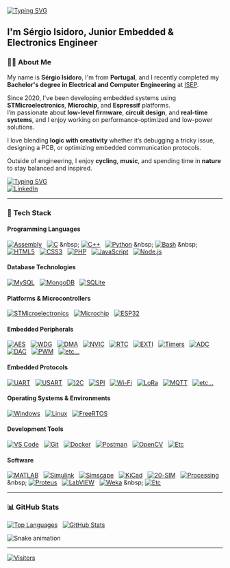 [![Typing SVG](https://readme-typing-svg.demolab.com/?lines=%F0%9F%91%8B+Hi+there!;%F0%9F%99%8C+Welcome+to+my+GitHub!&font=Courier+New&size=26&padding=20&lineHeight=50&duration=1000&pause=500)](#)
## I'm Sérgio Isidoro, Junior Embedded & Electronics Engineer

### 🧑‍💻 About Me

My name is **Sérgio Isidoro**, I'm from **Portugal**, and I recently completed my **Bachelor's degree in Electrical and Computer Engineering** at [ISEP](https://www.isep.ipp.pt/Course/Course/23).

Since 2020, I've been developing embedded systems using **STMicroelectronics**, **Microchip**, and **Espressif** platforms.  
I’m passionate about **low-level firmware**, **circuit design**, and **real-time systems**, and I enjoy working on performance-optimized and low-power solutions.

I love blending **logic with creativity** whether it’s debugging a tricky issue, designing a PCB, or optimizing embedded communication protocols.

Outside of engineering, I enjoy **cycling**, **music**, and spending time in **nature** to stay balanced and inspired.

[![Typing SVG](https://readme-typing-svg.demolab.com/?lines=%F0%9F%91%8D+Follow+me+on+LinkedIn!&font=Courier+New&size=16&duration=1500&pause=2000&color=0077B5)](#)
<br>
[![LinkedIn](https://img.shields.io/badge/LinkedIn-blue?logo=linkedin)](https://www.linkedin.com/in/sergio-isidoro/)

---

### 🧰 Tech Stack

#### Programming Languages
[![Assembly](https://img.shields.io/badge/Assembly-555555)](https://en.wikipedia.org/wiki/Assembly_language)
&nbsp;
[![C](https://img.shields.io/badge/C-00599C?style=flat&logo=c&logoColor=white)](https://en.wikipedia.org/wiki/C_(programming_language))
&nbsp;
[![C++](https://img.shields.io/badge/C++-00599C?style=flat&logo=c%2B%2B&logoColor=white)](https://en.wikipedia.org/wiki/C%2B%2B)
&nbsp;
[![Python](https://img.shields.io/badge/Python-3670A0?style=flat&logo=python&logoColor=white)](https://en.wikipedia.org/wiki/Python_(programming_language))
&nbsp;
[![Bash](https://img.shields.io/badge/Bash-4EAA25?style=flat&logo=gnu-bash&logoColor=white)](https://en.wikipedia.org/wiki/Bash_(Unix_shell))
&nbsp;
[![HTML5](https://img.shields.io/badge/HTML5-E34F26?style=flat&logo=html5&logoColor=white)](https://en.wikipedia.org/wiki/HTML5)
&nbsp;
[![CSS3](https://img.shields.io/badge/CSS3-1572B6?style=flat&logo=css3&logoColor=white)](https://en.wikipedia.org/wiki/CSS)
&nbsp;
[![PHP](https://img.shields.io/badge/PHP-777BB4?style=flat&logo=php&logoColor=white)](https://en.wikipedia.org/wiki/PHP)
&nbsp;
[![JavaScript](https://img.shields.io/badge/JavaScript-F7DF1E?style=flat&logo=javascript&logoColor=black)](https://en.wikipedia.org/wiki/JavaScript)
&nbsp;
[![Node.js](https://img.shields.io/badge/Node.js-339933?style=flat&logo=node.js&logoColor=white)](https://en.wikipedia.org/wiki/Node.js)

#### Database Technologies
[![MySQL](https://img.shields.io/badge/MySQL-4479A1?style=flat&logo=mysql&logoColor=white)](https://en.wikipedia.org/wiki/MySQL)
&nbsp;
[![MongoDB](https://img.shields.io/badge/MongoDB-47A248?style=flat&logo=mongodb&logoColor=white)](https://en.wikipedia.org/wiki/MongoDB)
&nbsp;
[![SQLite](https://img.shields.io/badge/SQLite-003B57?style=flat&logo=sqlite&logoColor=white)](https://en.wikipedia.org/wiki/SQLite)

#### Platforms & Microcontrollers
[![STMicroelectronics](https://img.shields.io/badge/STMicroelectronics-blue?style=flat&logo=stmicroelectronics&logoColor=white)](https://en.wikipedia.org/wiki/STMicroelectronics)
&nbsp;
[![Microchip](https://img.shields.io/badge/Microchip-red?style=flat&logo=microchip&logoColor=white)](https://en.wikipedia.org/wiki/Microchip_Technology)
&nbsp;
[![ESP32](https://img.shields.io/badge/Espressif-008080?style=flat&logo=espressif&logoColor=white)](https://en.wikipedia.org/wiki/ESP32)

#### Embedded Peripherals
[![AES](https://img.shields.io/badge/AES-228B22?style=flat)](https://en.wikipedia.org/wiki/Advanced_Encryption_Standard)
&nbsp;
[![WDG](https://img.shields.io/badge/WDG-DC143C?style=flat)](https://en.wikipedia.org/wiki/Watchdog_timer)
&nbsp;
[![DMA](https://img.shields.io/badge/DMA-9932CC?style=flat)](https://en.wikipedia.org/wiki/Direct_memory_access)
&nbsp;
[![NVIC](https://img.shields.io/badge/NVIC-708090?style=flat)](https://en.wikipedia.org/wiki/Nested_vectored_interrupt_controller)
&nbsp;
[![RTC](https://img.shields.io/badge/RTC-006400?style=flat)](https://en.wikipedia.org/wiki/Real-time_clock)
&nbsp;
[![EXTI](https://img.shields.io/badge/EXTI-FF4500?style=flat)](https://en.wikipedia.org/wiki/Interrupt)
&nbsp;
[![Timers](https://img.shields.io/badge/Timers-4682B4?style=flat)](https://en.wikipedia.org/wiki/Timer_(computing))
&nbsp;
[![ADC](https://img.shields.io/badge/ADC-4682B4?style=flat)](https://en.wikipedia.org/wiki/Analog-to-digital_converter)
&nbsp;
[![DAC](https://img.shields.io/badge/DAC-9370DB?style=flat)](https://en.wikipedia.org/wiki/Digital-to-analog_converter)
&nbsp;
[![PWM](https://img.shields.io/badge/PWM-FF8C00?style=flat)](https://en.wikipedia.org/wiki/Pulse-width_modulation)
&nbsp;
[![etc...](https://img.shields.io/badge/etc...-777777?style=flat)](https://en.wikipedia.org/wiki/Peripheral)

#### Embedded Protocols
[![UART](https://img.shields.io/badge/UART-007ACC?style=flat)](https://en.wikipedia.org/wiki/Universal_asynchronous_receiver-transmitter)
&nbsp;
[![USART](https://img.shields.io/badge/USART-1E90FF?style=flat)](https://en.wikipedia.org/wiki/Universal_asynchronous_receiver-transmitter)
&nbsp;
[![I2C](https://img.shields.io/badge/I2C-003B57?style=flat)](https://en.wikipedia.org/wiki/I%C2%B2C)
&nbsp;
[![SPI](https://img.shields.io/badge/SPI-00686D?style=flat)](https://en.wikipedia.org/wiki/Serial_Peripheral_Interface)
&nbsp;
[![Wi-Fi](https://img.shields.io/badge/Wi--Fi-000000?style=flat&logo=wi-fi&logoColor=white)](https://en.wikipedia.org/wiki/Wi-Fi)
&nbsp;
[![LoRa](https://img.shields.io/badge/LoRa-00A9A5?style=flat)](https://en.wikipedia.org/wiki/LoRa)
&nbsp;
[![MQTT](https://img.shields.io/badge/MQTT-660066?style=flat)](https://en.wikipedia.org/wiki/MQTT)
&nbsp;
[![etc...](https://img.shields.io/badge/etc...-777777?style=flat)](#)

#### Operating Systems & Environments
[![Windows](https://img.shields.io/badge/Windows-0078D6?style=flat&logo=windows&logoColor=white)](https://en.wikipedia.org/wiki/Microsoft_Windows)
&nbsp;
[![Linux](https://img.shields.io/badge/Linux-FCC624?style=flat&logo=linux&logoColor=black)](https://en.wikipedia.org/wiki/Linux)
&nbsp;
[![FreeRTOS](https://img.shields.io/badge/FreeRTOS-003865?style=flat&logo=freertos&logoColor=white)](https://en.wikipedia.org/wiki/FreeRTOS)

#### Development Tools
[![VS Code](https://img.shields.io/badge/VS_Code-007ACC?style=flat&logo=visualstudiocode&logoColor=white)](https://en.wikipedia.org/wiki/Visual_Studio_Code)
&nbsp;
[![Git](https://img.shields.io/badge/Git-F05032?style=flat&logo=git&logoColor=white)](https://en.wikipedia.org/wiki/Git)
&nbsp;
[![Docker](https://img.shields.io/badge/Docker-2496ED?style=flat&logo=docker&logoColor=white)](https://en.wikipedia.org/wiki/Docker_(software))
&nbsp;
[![Postman](https://img.shields.io/badge/Postman-FF6C37?style=flat&logo=postman&logoColor=white)](https://en.wikipedia.org/wiki/Postman_(software))
&nbsp;
[![OpenCV](https://img.shields.io/badge/OpenCV-5C3EE8?style=flat&logo=opencv&logoColor=white)](https://en.wikipedia.org/wiki/OpenCV)
&nbsp;
[![Etc](https://img.shields.io/badge/etc...-777777?style=flat)](#)

#### Software
[![MATLAB](https://img.shields.io/badge/MATLAB-0076A8?style=flat)](https://en.wikipedia.org/wiki/MATLAB)
&nbsp;
[![Simulink](https://img.shields.io/badge/Simulink-FF7300?style=flat)](https://en.wikipedia.org/wiki/Simulink)
&nbsp;
[![Simscape](https://img.shields.io/badge/Simscape-8A2BE2?style=flat)](https://en.m.wikipedia.org/wiki/MATLAB)
&nbsp;
[![KiCad](https://img.shields.io/badge/KiCad-223344?style=flat&logo=kicad&logoColor=white)](https://en.wikipedia.org/wiki/KiCad)
&nbsp;
[![20-SIM](https://img.shields.io/badge/20--SIM-FF6C37?style=flat&logo=simulink&logoColor=white)](https://en.m.wikipedia.org/wiki/20-sim)
&nbsp;
[![Processing](https://img.shields.io/badge/Processing-0096D8?style=flat&logo=processingfoundation&logoColor=white)](https://en.wikipedia.org/wiki/Processing_(programming_language))
&nbsp;
[![Proteus](https://img.shields.io/badge/Proteus-DC143C?style=flat&logo=&logoColor=white)](https://en.wikipedia.org/wiki/Proteus_Design_Suite)
&nbsp;
[![LabVIEW](https://img.shields.io/badge/LabVIEW-FFD700?style=flat)](https://en.wikipedia.org/wiki/LabVIEW)
&nbsp;
[![Weka](https://img.shields.io/badge/Weka-007396?style=flat&logo=weka&logoColor=white)](https://en.wikipedia.org/wiki/Weka_(machine_learning))
&nbsp;
[![Etc](https://img.shields.io/badge/etc...-777777?style=flat)](#)

---

### 📊 GitHub Stats

[![Top Languages](https://github-readme-stats.vercel.app/api/top-langs/?username=manoper93&layout=donut&theme=github_dark&langs_count=10)](#)
&nbsp;
[![GitHub Stats](https://github-readme-stats.vercel.app/api?username=manoper93&show_icons=true&theme=github_dark&count_private=true)](#)

![Snake animation](https://github.com/manoper93/manoper93/blob/main/dist/github-contribution-grid-snake.svg)

---

[![Visitors](https://visitor-badge.laobi.icu/badge?page_id=manoper93)](#)

